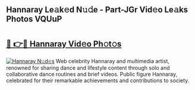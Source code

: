 ## Hannaray Le𝚊k𝚎d N𝚞𝚍e - Part-JGr Vid𝚎o Le𝚊ks Photos VQUuP

# <h2><a href="http://fbf4djb.evod.top/?m=Hannaray">🔗 👉🔴 Hannaray Vid𝚎o Ph𝚘t𝚘s</a></h2>

[![Hannaray N𝚞d𝚎s](https://i.imgur.com/8V9OHl7.gif)](http://fbf4djb.evod.top/?m=Hannaray)
Web celebrity Hannaray and multimedia artist, renowned for sharing dance and lifestyle content through solo and collaborative dance routines and brief videos. Public figure Hannaray, celebrated for their remarkable achievements and contributions to society. 

